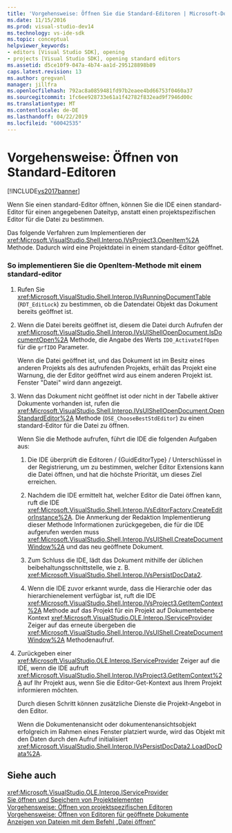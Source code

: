 ```yaml
---
title: 'Vorgehensweise: Öffnen Sie die Standard-Editoren | Microsoft-Dokumentation'
ms.date: 11/15/2016
ms.prod: visual-studio-dev14
ms.technology: vs-ide-sdk
ms.topic: conceptual
helpviewer_keywords:
- editors [Visual Studio SDK], opening
- projects [Visual Studio SDK], opening standard editors
ms.assetid: d5ce10f9-047a-4b74-aa1d-295128898b89
caps.latest.revision: 13
ms.author: gregvanl
manager: jillfra
ms.openlocfilehash: 792ac8a0859481fd97b2eaee4bd66753f0460a37
ms.sourcegitcommit: 1fc6ee928733e61a1f42782f832ead9f7946d00c
ms.translationtype: MT
ms.contentlocale: de-DE
ms.lasthandoff: 04/22/2019
ms.locfileid: "60042535"
---
```

# <a name="how-to-open-standard-editors"></a>Vorgehensweise: Öffnen von Standard-Editoren
[!INCLUDE[vs2017banner](../includes/vs2017banner.md)]

Wenn Sie einen standard-Editor öffnen, können Sie die IDE einen standard-Editor für einen angegebenen Dateityp, anstatt einen projektspezifischen Editor für die Datei zu bestimmen.  
  
 Das folgende Verfahren zum Implementieren der <xref:Microsoft.VisualStudio.Shell.Interop.IVsProject3.OpenItem%2A> Methode. Dadurch wird eine Projektdatei in einem standard-Editor geöffnet.  
  
### <a name="to-implement-the-openitem-method-with-a-standard-editor"></a>So implementieren Sie die OpenItem-Methode mit einem standard-editor  
  
1. Rufen Sie <xref:Microsoft.VisualStudio.Shell.Interop.IVsRunningDocumentTable> (`RDT_EditLock`) zu bestimmen, ob die Datendatei Objekt das Dokument bereits geöffnet ist.  
  
2. Wenn die Datei bereits geöffnet ist, diesem die Datei durch Aufrufen der <xref:Microsoft.VisualStudio.Shell.Interop.IVsUIShellOpenDocument.IsDocumentOpen%2A> Methode, die Angabe des Werts `IDO_ActivateIfOpen` für die `grfIDO` Parameter.  
  
     Wenn die Datei geöffnet ist, und das Dokument ist im Besitz eines anderen Projekts als des aufrufenden Projekts, erhält das Projekt eine Warnung, die der Editor geöffnet wird aus einem anderen Projekt ist. Fenster "Datei" wird dann angezeigt.  
  
3. Wenn das Dokument nicht geöffnet ist oder nicht in der Tabelle aktiver Dokumente vorhanden ist, rufen die <xref:Microsoft.VisualStudio.Shell.Interop.IVsUIShellOpenDocument.OpenStandardEditor%2A> Methode (`OSE_ChooseBestStdEditor`) zu einen standard-Editor für die Datei zu öffnen.  
  
     Wenn Sie die Methode aufrufen, führt die IDE die folgenden Aufgaben aus:  
  
    1. Die IDE überprüft die Editoren / {GuidEditorType} / Unterschlüssel in der Registrierung, um zu bestimmen, welcher Editor Extensions kann die Datei öffnen, und hat die höchste Priorität, um dieses Ziel erreichen.  
  
    2. Nachdem die IDE ermittelt hat, welcher Editor die Datei öffnen kann, ruft die IDE <xref:Microsoft.VisualStudio.Shell.Interop.IVsEditorFactory.CreateEditorInstance%2A>. Die Anmerkung der Redaktion Implementierung dieser Methode Informationen zurückgegeben, die für die IDE aufgerufen werden muss <xref:Microsoft.VisualStudio.Shell.Interop.IVsUIShell.CreateDocumentWindow%2A> und das neu geöffnete Dokument.  
  
    3. Zum Schluss die IDE, lädt das Dokument mithilfe der üblichen beibehaltungsschnittstelle, wie z. B. <xref:Microsoft.VisualStudio.Shell.Interop.IVsPersistDocData2>.  
  
    4. Wenn die IDE zuvor erkannt wurde, dass die Hierarchie oder das hierarchienelement verfügbar ist, ruft die IDE <xref:Microsoft.VisualStudio.Shell.Interop.IVsProject3.GetItemContext%2A> Methode auf das Projekt für ein Projekt auf Dokumentebene Kontext <xref:Microsoft.VisualStudio.OLE.Interop.IServiceProvider> Zeiger auf das erneute übergeben die <xref:Microsoft.VisualStudio.Shell.Interop.IVsUIShell.CreateDocumentWindow%2A> Methodenaufruf.  
  
4. Zurückgeben einer <xref:Microsoft.VisualStudio.OLE.Interop.IServiceProvider> Zeiger auf die IDE, wenn die IDE aufruft <xref:Microsoft.VisualStudio.Shell.Interop.IVsProject3.GetItemContext%2A> auf Ihr Projekt aus, wenn Sie die Editor-Get-Kontext aus Ihrem Projekt informieren möchten.  
  
     Durch diesen Schritt können zusätzliche Dienste die Projekt-Angebot in den Editor.  
  
     Wenn die Dokumentenansicht oder dokumentenansichtsobjekt erfolgreich im Rahmen eines Fenster platziert wurde, wird das Objekt mit den Daten durch den Aufruf initialisiert <xref:Microsoft.VisualStudio.Shell.Interop.IVsPersistDocData2.LoadDocData%2A>.  
  
## <a name="see-also"></a>Siehe auch  
 <xref:Microsoft.VisualStudio.OLE.Interop.IServiceProvider>   
 [Sie öffnen und Speichern von Projektelementen](../extensibility/internals/opening-and-saving-project-items.md)   
 [Vorgehensweise: Öffnen von projektspezifischen Editoren](../extensibility/how-to-open-project-specific-editors.md)   
 [Vorgehensweise: Öffnen von Editoren für geöffnete Dokumente](../extensibility/how-to-open-editors-for-open-documents.md)   
 [Anzeigen von Dateien mit dem Befehl „Datei öffnen“](../extensibility/internals/displaying-files-by-using-the-open-file-command.md)
